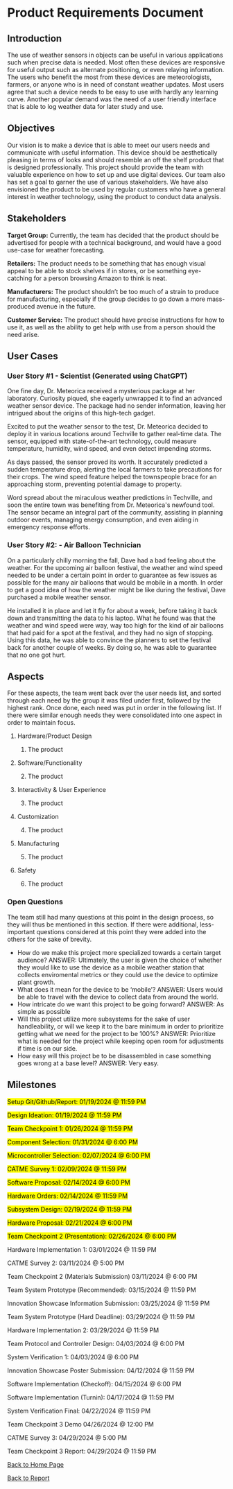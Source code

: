 <style>
mark { 
  background-color: yellow;
  color: black;
}
</style>

# Product Requirements Document

## Introduction

The use of weather sensors in objects can be useful in various applications such when precise data is needed. Most often these devices are responsive for useful output such as alternate positioning, or even relaying information. The users who benefit the most from these devices are meteorologists, farmers, or anyone who is in need of constant weather updates. Most users agree that such a device needs to be easy to use with hardly any learning curve. Another popular demand was the need of a user friendly interface that is able to log weather data for later study and use.  


## Objectives

Our vision is to make a device that is able to meet our users needs and communicate with useful information. This device should be aesthetically pleasing in terms of looks and should resemble an off the shelf product that is designed professionally. This project should provide the team with valuable experience on how to set up and use digital devices. Our team also has set a goal to garner the use of various stakeholders. We have also envisioned the product to be used by regular customers who have a general interest in weather technology, using the product to conduct data analysis. 


## Stakeholders

**Target Group:** Currently, the team has decided that the product should be advertised for people with a technical background, and would have a good use-case for weather forecasting. 

**Retailers:** The product needs to be something that has enough visual appeal to be able to stock shelves if in stores, or be something eye-catching for a person browsing Amazon to think is neat. 

**Manufacturers:** The product shouldn’t be too much of a strain to produce for manufacturing, especially if the group decides to go down a more mass-produced avenue in the future. 

**Customer Service:** The product should have precise instructions for how to use it, as well as the ability to get help with use from a person should the need arise. 


## User Cases


### User Story #1 - Scientist (Generated using ChatGPT)

One fine day, Dr. Meteorica received a mysterious package at her laboratory. Curiosity piqued, she eagerly unwrapped it to find an advanced weather sensor device. The package had no sender information, leaving her intrigued about the origins of this high-tech gadget.

Excited to put the weather sensor to the test, Dr. Meteorica decided to deploy it in various locations around Techville to gather real-time data. The sensor, equipped with state-of-the-art technology, could measure temperature, humidity, wind speed, and even detect impending storms.

As days passed, the sensor proved its worth. It accurately predicted a sudden temperature drop, alerting the local farmers to take precautions for their crops. The wind speed feature helped the townspeople brace for an approaching storm, preventing potential damage to property.

Word spread about the miraculous weather predictions in Techville, and soon the entire town was benefiting from Dr. Meteorica's newfound tool. The sensor became an integral part of the community, assisting in planning outdoor events, managing energy consumption, and even aiding in emergency response efforts.


### User Story #2: - Air Balloon Technician

On a particularly chilly morning the fall, Dave had a bad feeling about the weather. For the upcoming air balloon festival, the weather and wind speed needed to be under a certain point in order to guarantee as few issues as possible for the many air balloons that would be mobile in a month. In order to get a good idea of how the weather might be like during the festival, Dave purchased a mobile weather sensor. 

He installed it in place and let it fly for about a week, before taking it back down and transmitting the data to his laptop. What he found was that the weather and wind speed were way, way too high for the kind of air balloons that had paid for a spot at the festival, and they had no sign of stopping. Using this data, he was able to convince the planners to set the festival back for another couple of weeks. By doing so, he was able to guarantee that no one got hurt. 


## Aspects

For these aspects, the team went back over the user needs list, and sorted through each need by the group it was filed under first, followed by the highest rank. Once done, each need was put in order in the following list. If there were similar enough needs they were consolidated into one aspect in order to maintain focus. 

1. Hardware/Product Design

    1. The product

3. Software/Functionality
    
    2. The product

4. Interactivity & User Experience

    3. The product

6. Customization
    
    4. The product

7. Manufacturing
    
    5. The product

8. Safety
    
    6. The product

### Open Questions

The team still had many questions at this point in the design process, so they will thus be mentioned in this section. If there were additional, less-important questions considered at this point they were added into the others for the sake of brevity. 

* How do we make this project more specialized towards a certain target audience?
 ANSWER: Ultimately, the user is given the choice of whether they would like to use the device as a mobile weather station that collects enviromental metrics or they could use the device to optimize plant growth.
* What does it mean for the device to be ‘mobile’?
 ANSWER: Users would be able to travel with the device to collect data from around the world.
* How intricate do we want this project to be going forward?
 ANSWER: As simple as possible
* Will this project utilize more subsystems for the sake of user handleability, or will we keep it to the bare minimum in order to prioritize getting what we need for the project to be 100%?
 ANSWER: Prioritize what is needed for the project while keeping open room for adjustments if time is on our side.
* How easy will this project be to be disassembled in case something goes wrong at a base level?
 ANSWER: Very easy.


## Milestones

<mark> Setup Git/Github/Report: 01/19/2024 @ 11:59 PM </mark>

<mark> Design Ideation: 01/19/2024 @ 11:59 PM </mark>

<mark> Team Checkpoint 1: 01/26/2024 @ 11:59 PM </mark>

<mark> Component Selection: 01/31/2024 @ 6:00 PM </mark>

<mark> Microcontroller Selection: 02/07/2024 @ 6:00 PM </mark>

<mark> CATME Survey 1: 02/09/2024 @ 11:59 PM </mark>

<mark> Software Proposal: 02/14/2024 @ 6:00 PM </mark>

<mark> Hardware Orders: 02/14/2024 @ 11:59 PM </mark>

<mark> Subsystem Design: 02/19/2024 @ 11:59 PM </mark>

<mark> Hardware Proposal: 02/21/2024 @ 6:00 PM </mark>

<mark> Team Checkpoint 2 (Presentation): 02/26/2024 @ 6:00 PM </mark>

Hardware Implementation 1: 03/01/2024 @ 11:59 PM

CATME Survey 2: 03/11/2024 @ 5:00 PM

Team Checkpoint 2 (Materials Submission) 03/11/2024 @ 6:00 PM

Team System Prototype (Recommended): 03/15/2024 @ 11:59 PM

Innovation Showcase Information Submission: 03/25/2024 @ 11:59 PM

Team System Prototype (Hard Deadline): 03/29/2024 @ 11:59 PM

Hardware Implementation 2: 03/29/2024 @ 11:59 PM

Team Protocol and Controller Design: 04/03/2024 @ 6:00 PM

System Verification 1: 04/03/2024 @ 6:00 PM

Innovation Showcase Poster Submission: 04/12/2024 @ 11:59 PM

Software Implementation (Checkoff): 04/15/2024 @ 6:00 PM

Software Implementation (Turnin): 04/17/2024 @ 11:59 PM

System Verification Final: 04/22/2024 @ 11:59 PM

Team Checkpoint 3 Demo 04/26/2024 @ 12:00 PM

CATME Survey 3: 04/29/2024 @ 5:00 PM

Team Checkpoint 3 Report: 04/29/2024 @ 11:59 PM

[Back to Home Page](/team207-s2024)

[Back to Report](report)
